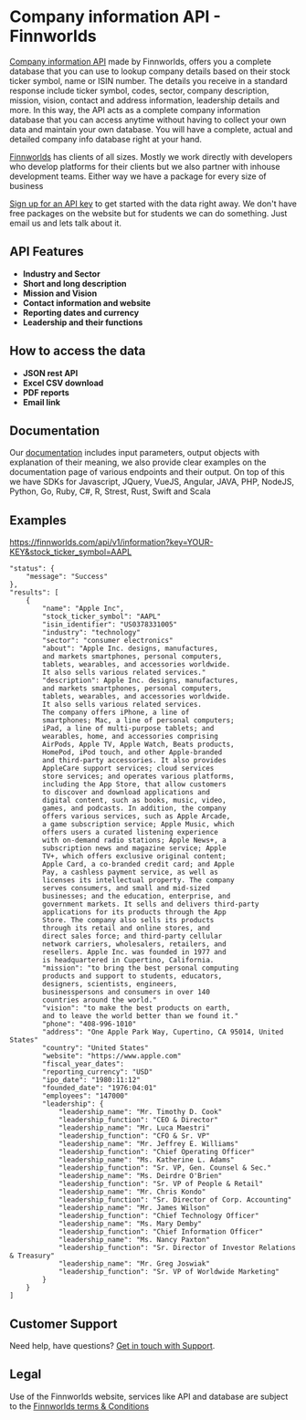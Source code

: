 
<h1>Company information API - Finnworlds</h1>

<p><a href="https://finnworlds.com/finance-data/company-information-api/">Company information API</a> made by Finnworlds, offers you a complete database that you can use 
to lookup company details based on their stock ticker symbol, name or ISIN number.
The details you receive in a standard response include ticker symbol, codes, sector, company description, mission, vision, contact and address information, 
leadership details and more. In this way, the API acts as a complete company information database that you can access anytime without having to collect your 
own data and maintain your own database. You will have a complete, actual and detailed company info database right at your hand.</p>

<p><a href="https://finnworlds.com/">Finnworlds</a> has clients of all sizes. Mostly we work directly with developers who develop platforms for their clients but we also partner with inhouse development teams. Either way we have a package for every size of business</p>




<p><a href="https://finnworlds.com/pricing">Sign up for an API key</a> to get started with the data right away. We don't have free packages on the website but for students we can do something. Just email us and lets talk about it.</p>



<h2>API Features</h2>



<ul><li><strong>Industry and Sector</strong></li>
<li><strong>Short and long description</strong></li>
<li><strong>Mission and Vision</strong></li>
<li><strong>Contact information and website</strong></li>
<li><strong>Reporting dates and currency</strong></li>
<li><strong>Leadership and their functions</strong></li></ul>


<h2>How to access the data</h2>



<ul><li><strong>JSON rest API</strong></li><li><strong>Excel CSV download</strong></li><li><strong>PDF reports</strong></li><li><strong>Email link</strong></li></ul>



<h2>Documentation</h2>



Our <a href="https://finnworlds.com/documentation">documentation</a> includes input parameters, output objects with explanation of their meaning, we also provide clear examples on the documentation page of various endpoints and their output. On top of this we have SDKs for Javascript, JQuery, VueJS, Angular, JAVA, PHP, NodeJS, Python, Go, Ruby, C#, R, Strest, Rust, Swift and Scala</p>


<h2>Examples</h2>




<p><a href="https://finnworlds.com/documentation">https://finnworlds.com/api/v1/information?key=YOUR-KEY&stock_ticker_symbol=AAPL</a></p>




    "status": {
        "message": "Success"
    },
    "results": [
        {
            "name": "Apple Inc",
            "stock_ticker_symbol": "AAPL"
            "isin_identifier": "US0378331005"
            "industry": "technology"
            "sector": "consumer electronics"
            "about": "Apple Inc. designs, manufactures,
            and markets smartphones, personal computers,
            tablets, wearables, and accessories worldwide.
            It also sells various related services."
            "description": Apple Inc. designs, manufactures,
            and markets smartphones, personal computers,
            tablets, wearables, and accessories worldwide.
            It also sells various related services.
            The company offers iPhone, a line of
            smartphones; Mac, a line of personal computers;
            iPad, a line of multi-purpose tablets; and
            wearables, home, and accessories comprising
            AirPods, Apple TV, Apple Watch, Beats products,
            HomePod, iPod touch, and other Apple-branded
            and third-party accessories. It also provides
            AppleCare support services; cloud services
            store services; and operates various platforms,
            including the App Store, that allow customers
            to discover and download applications and
            digital content, such as books, music, video,
            games, and podcasts. In addition, the company
            offers various services, such as Apple Arcade,
            a game subscription service; Apple Music, which
            offers users a curated listening experience
            with on-demand radio stations; Apple News+, a
            subscription news and magazine service; Apple
            TV+, which offers exclusive original content;
            Apple Card, a co-branded credit card; and Apple
            Pay, a cashless payment service, as well as
            licenses its intellectual property. The company
            serves consumers, and small and mid-sized
            businesses; and the education, enterprise, and
            government markets. It sells and delivers third-party
            applications for its products through the App
            Store. The company also sells its products
            through its retail and online stores, and
            direct sales force; and third-party cellular
            network carriers, wholesalers, retailers, and
            resellers. Apple Inc. was founded in 1977 and
            is headquartered in Cupertino, California.
            "mission": "to bring the best personal computing
            products and support to students, educators,
            designers, scientists, engineers,
            businesspersons and consumers in over 140
            countries around the world."
            "vision": "to make the best products on earth,
            and to leave the world better than we found it."
            "phone": "408-996-1010"
            "address": "One Apple Park Way, Cupertino, CA 95014, United States"
            "country": "United States"
            "website": "https://www.apple.com"
            "fiscal_year_dates":
            "reporting_currency": "USD"
            "ipo_date": "1980:11:12"
            "founded_date": "1976:04:01"
            "employees": "147000"
            "leadership": {
                "leadership_name": "Mr. Timothy D. Cook"
                "leadership_function": "CEO & Director"
                "leadership_name": "Mr. Luca Maestri"
                "leadership_function": "CFO & Sr. VP"
                "leadership_name": "Mr. Jeffrey E. Williams"
                "leadership_function": "Chief Operating Officer"
                "leadership_name": "Ms. Katherine L. Adams"
                "leadership_function": "Sr. VP, Gen. Counsel & Sec."
                "leadership_name": "Ms. Deirdre O'Brien"
                "leadership_function": "Sr. VP of People & Retail"
                "leadership_name": "Mr. Chris Kondo"
                "leadership_function": "Sr. Director of Corp. Accounting"
                "leadership_name": "Mr. James Wilson"
                "leadership_function": "Chief Technology Officer"
                "leadership_name": "Ms. Mary Demby"
                "leadership_function": "Chief Information Officer"
                "leadership_name": "Ms. Nancy Paxton"
                "leadership_function": "Sr. Director of Investor Relations & Treasury"
                "leadership_name": "Mr. Greg Joswiak"
                "leadership_function": "Sr. VP of Worldwide Marketing"
            }
        }
    ]




<h2>Customer Support</h2>

<p>Need help, have questions? <a href="mailto:support@finnworlds.com">Get in touch with Support</a>.</p>

<h2>Legal</h2>

<p>Use of the Finnworlds website, services like API and database are subject to the&nbsp;<a href="https://finnworlds.com/legal/terms-and-conditions-on-finnworlds-data/">Finnworlds terms &amp; Conditions</a></p>
